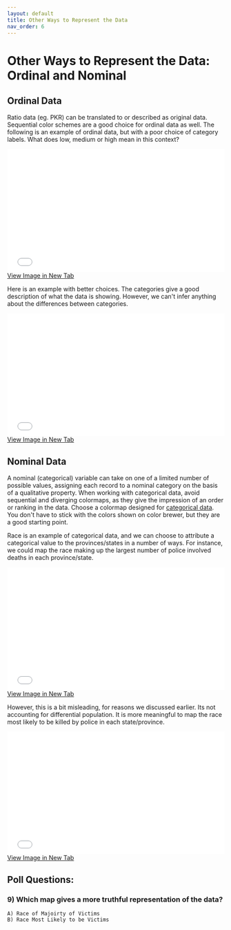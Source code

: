 ```yaml
---
layout: default
title: Other Ways to Represent the Data
nav_order: 6
---
```


# Other Ways to Represent the Data: Ordinal and Nominal

## Ordinal Data
Ratio data (eg. PKR) can be translated to or described as original data.  Sequential color schemes are a good choice for ordinal data as well.  The following is an example of ordinal data, but with a poor choice of category labels.  What does low, medium or high mean in this context?  


<div style="overflow: hidden;
  padding-top: 56.25%;
  position: relative">
  <iframe src="Ordinal_Map_Bad_Labels.png" title="Processes" scrolling="no" frameborder="0"
    style="border: 0;
   height: 100%;
   left: 0;
   position: absolute;
   top: 0;
   width: 100%;">
   <p>Your browser does not support iframes.</p>
 </iframe>
</div>
<a href="Ordinal_Map_Bad_Labels.png" target="_blank">View Image in New Tab</a>

Here is an example with better choices.  The categories give a good description of what the data is showing.  However, we can't infer anything about the differences between categories.

<div style="overflow: hidden;
  padding-top: 56.25%;
  position: relative">
  <iframe src="Ordinal_Map.png" title="Processes" scrolling="no" frameborder="0"
    style="border: 0;
   height: 100%;
   left: 0;
   position: absolute;
   top: 0;
   width: 100%;">
   <p>Your browser does not support iframes.</p>
 </iframe>
</div>
<a href="Ordinal_Map.png" target="_blank">View Image in New Tab</a>


## Nominal Data
A nominal (categorical) variable can take on one of a limited number of possible values, assigning each record to a nominal category on the basis of a qualitative property.  When working with categorical data, avoid sequential and diverging colormaps, as they give the impression of an order or ranking in the data.  Choose a colormap designed for [categorical data](https://colorbrewer2.org/#type=qualitative&scheme=Accent&n=5).  You don't have to stick with the colors shown on color brewer, but they are a good starting point.

Race is an example of categorical data, and we can choose to attribute a categorical value to the provinces/states in a number of ways.  For instance, we could map the race making up the largest number of police involved deaths in each province/state.


<div style="overflow: hidden;
  padding-top: 56.25%;
  position: relative">
  <iframe src="MostNumerousRace_Map.png" title="Processes" scrolling="no" frameborder="0"
    style="border: 0;
   height: 100%;
   left: 0;
   position: absolute;
   top: 0;
   width: 100%;">
   <p>Your browser does not support iframes.</p>
 </iframe>
</div>
<a href="MostNumerousRace_Map.png" target="_blank">View Image in New Tab</a>

However, this is a bit misleading, for reasons we discussed earlier.  Its not accounting for differential population.  It is more meaningful to map the race most likely to be killed by police in each state/province.  

<div style="overflow: hidden;
  padding-top: 56.25%;
  position: relative">
  <iframe src="HighestRateRace_Map.png" title="Processes" scrolling="no" frameborder="0"
    style="border: 0;
   height: 100%;
   left: 0;
   position: absolute;
   top: 0;
   width: 100%;">
   <p>Your browser does not support iframes.</p>
 </iframe>
</div>
<a href="HighestRateRace_Map.png" target="_blank">View Image in New Tab</a>


## Poll Questions:
### 9) Which map gives a more truthful representation of the data? 
    A) Race of Majoirty of Victims
    B) Race Most Likely to be Victims



